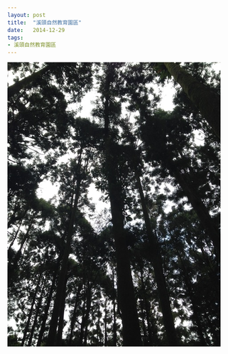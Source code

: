 ```yaml
---
layout: post
title:  "溪頭自然教育園區"
date:   2014-12-29
tags:
- 溪頭自然教育園區
---
```

![溪頭自然教育園區](/media/2014-12-29-溪頭自然教育園區.jpeg)